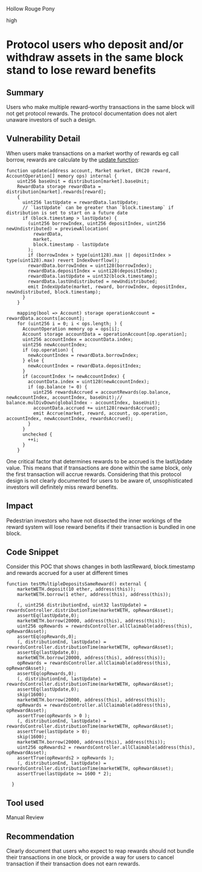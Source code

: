 Hollow Rouge Pony

high

# Protocol users who deposit and/or withdraw assets in the same block stand to lose reward benefits

## Summary
Users who make multiple reward-worthy transactions in the same block will not get protocol rewards. The protocol documentation does not alert unaware investors of such a design.

## Vulnerability Detail
When users make transactions on a market worthy of rewards eg call borrow, rewards are calculate by the [update function](https://github.com/sherlock-audit/2024-04-interest-rate-model/blob/main/protocol/contracts/RewardsController.sol#L318):

```solidity
function update(address account, Market market, ERC20 reward, AccountOperation[] memory ops) internal {
    uint256 baseUnit = distribution[market].baseUnit;
    RewardData storage rewardData = distribution[market].rewards[reward];
    {
      uint256 lastUpdate = rewardData.lastUpdate;
      // `lastUpdate` can be greater than `block.timestamp` if distribution is set to start on a future date
      if (block.timestamp > lastUpdate) {
        (uint256 borrowIndex, uint256 depositIndex, uint256 newUndistributed) = previewAllocation(
          rewardData,
          market,
          block.timestamp - lastUpdate
        );
        if (borrowIndex > type(uint128).max || depositIndex > type(uint128).max) revert IndexOverflow();
        rewardData.borrowIndex = uint128(borrowIndex);
        rewardData.depositIndex = uint128(depositIndex);
        rewardData.lastUpdate = uint32(block.timestamp);
        rewardData.lastUndistributed = newUndistributed;
        emit IndexUpdate(market, reward, borrowIndex, depositIndex, newUndistributed, block.timestamp);
      }
    }

    mapping(bool => Account) storage operationAccount = rewardData.accounts[account];
    for (uint256 i = 0; i < ops.length; ) {
      AccountOperation memory op = ops[i];
      Account storage accountData = operationAccount[op.operation];
      uint256 accountIndex = accountData.index;
      uint256 newAccountIndex;
      if (op.operation) {
        newAccountIndex = rewardData.borrowIndex;
      } else {
        newAccountIndex = rewardData.depositIndex;
      }
      if (accountIndex != newAccountIndex) {
        accountData.index = uint128(newAccountIndex);
        if (op.balance != 0) {
          uint256 rewardsAccrued = accountRewards(op.balance, newAccountIndex, accountIndex, baseUnit);// balance.mulDivDown(globalIndex - accountIndex, baseUnit);
          accountData.accrued += uint128(rewardsAccrued);
          emit Accrue(market, reward, account, op.operation, accountIndex, newAccountIndex, rewardsAccrued);
        }
      }
      unchecked {
        ++i;
      }
    }

```
One critical factor that determines rewards to be accrued is the lastUpdate value. This means that if transactions are done within the same block, only the first transaction will accrue rewards. Considering that this protocol design is not clearly documented for users to be aware of, unsophisticated investors will definitely miss reward benefits.  
## Impact
Pedestrian investors who have not dissected the inner workings of the reward system will lose reward benefits if their transaction is bundled in one block.
## Code Snippet
Consider this POC that shows changes in both lastReward, block.timestamp and rewards accrued for a user at different times

```solidity
function testMultipleDepositsSameReward() external {
    marketWETH.deposit(10 ether, address(this));
    marketWETH.borrow(1 ether, address(this), address(this));

    (, uint256 distributionEnd, uint32 lastUpdate) = rewardsController.distributionTime(marketWETH, opRewardAsset);
    assertEq(lastUpdate,0);
    marketWETH.borrow(20000, address(this), address(this));
    uint256 opRewards = rewardsController.allClaimable(address(this), opRewardAsset);
    assertEq(opRewards,0);
    (, distributionEnd, lastUpdate) = rewardsController.distributionTime(marketWETH, opRewardAsset);
    assertEq(lastUpdate,0);
    marketWETH.borrow(20000, address(this), address(this));
    opRewards = rewardsController.allClaimable(address(this), opRewardAsset);
    assertEq(opRewards,0);
    (, distributionEnd, lastUpdate) = rewardsController.distributionTime(marketWETH, opRewardAsset);
    assertEq(lastUpdate,0);
    skip(1600);
    marketWETH.borrow(20000, address(this), address(this));
    opRewards = rewardsController.allClaimable(address(this), opRewardAsset);
    assertTrue(opRewards > 0 );
    (, distributionEnd, lastUpdate) = rewardsController.distributionTime(marketWETH, opRewardAsset);
    assertTrue(lastUpdate > 0);
    skip(1600);
    marketWETH.borrow(20000, address(this), address(this));
    uint256 opRewards2 = rewardsController.allClaimable(address(this), opRewardAsset);
    assertTrue(opRewards2 > opRewards );
    (, distributionEnd, lastUpdate) = rewardsController.distributionTime(marketWETH, opRewardAsset);
    assertTrue(lastUpdate >= 1600 * 2);   
    
  }
```

## Tool used

Manual Review

## Recommendation
Clearly document that users who expect to reap rewards should not bundle their transactions in one block, or provide a way for users to cancel transaction if their transaction does not earn rewards. 